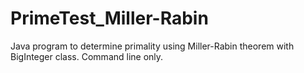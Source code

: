 # PrimeTest_Miller-Rabin
Java program to determine primality using Miller-Rabin theorem with BigInteger class. Command line only.
